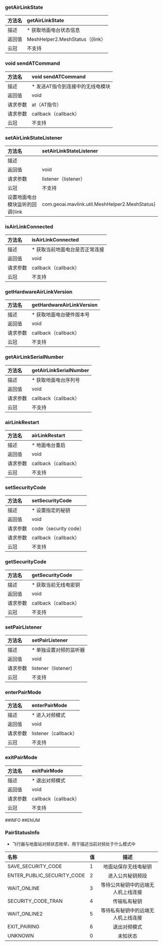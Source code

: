 ### getAirLinkState
|方法名|getAirLinkState|
| :--------  | :-----  |
|描述|* 获取地面电台状态信息|
|返回值|MeshHelper2.MeshStatus（{link）|
|云冠|不支持|
### void sendATCommand
|方法名|void sendATCommand|
| :--------  | :-----  |
|描述|* 发送AT指令到连接中的无线电模块|
|返回值|void|
|请求参数|at（AT指令）
|请求参数|callback（callback）
|云冠|不支持|
### setAirLinkStateListener
|方法名|setAirLinkStateListener|
| :--------  | :-----  |
|描述||
|返回值|void|
|请求参数|listener（listener）
|云冠|不支持|
|设置地面电台模块监听的回调{link|com.geoai.mavlink.util.MeshHelper2.MeshStatus}|
### isAirLinkConnected
|方法名|isAirLinkConnected|
| :--------  | :-----  |
|描述|* 获取当前地面电台是否正常连接|
|返回值|void|
|请求参数|callback（callback）
|云冠|不支持|
### getHardwareAirLinkVersion
|方法名|getHardwareAirLinkVersion|
| :--------  | :-----  |
|描述|* 获取地面电台硬件版本号|
|返回值|void|
|请求参数|callback（callback）
|云冠|不支持|
### getAirLinkSerialNumber
|方法名|getAirLinkSerialNumber|
| :--------  | :-----  |
|描述|* 获取地面电台序列号|
|返回值|void|
|请求参数|callback（callback）
|云冠|不支持|
### airLinkRestart
|方法名|airLinkRestart|
| :--------  | :-----  |
|描述|* 地面电台重启|
|返回值|void|
|请求参数|callback（callback）
|云冠|不支持|
### setSecurityCode
|方法名|setSecurityCode|
| :--------  | :-----  |
|描述|* 设置指定的秘钥|
|返回值|void|
|请求参数|code（security code）
|请求参数|callback（callback）
|云冠|不支持|
### getSecurityCode
|方法名|getSecurityCode|
| :--------  | :-----  |
|描述|* 获取当前无线电密钥|
|返回值|void|
|请求参数|callback（callback）
|云冠|不支持|
### setPairListener
|方法名|setPairListener|
| :--------  | :-----  |
|描述|* 单独设置对频的监听器|
|返回值|void|
|请求参数|listener（listener）
|云冠|不支持|
### enterPairMode
|方法名|enterPairMode|
| :--------  | :-----  |
|描述|* 进入对频模式|
|返回值|void|
|请求参数|listener（callback）
|云冠|不支持|
### exitPairMode
|方法名|exitPairMode|
| :--------  | :-----  |
|描述|* 退出对频模式|
|返回值|void|
|请求参数|callback（callback）
|云冠|不支持|
##INFO
##ENUM
### PairStatusInfo
 * 飞行器与地面站对频状态枚举，用于描述当前对频处于什么模式中

|名称|值|描述|
| :--------  | :-----  | :----:  |
|SAVE_SECURITY_CODE|1|地面站保存无线电秘钥|
|ENTER_PUBLIC_SECURITY_CODE|2|进入公共秘钥频段|
|WAIT_ONLINE|3|等待公共秘钥中的远端无人机上线连接|
|SECURITY_CODE_TRAN|4|传输私有秘钥|
|WAIT_ONLINE2|5|等待私有秘钥中的远端无人机上线连接|
|EXIT_PAIRING|6|退出对频模式|
|UNKNOWN|0|未知状态|
